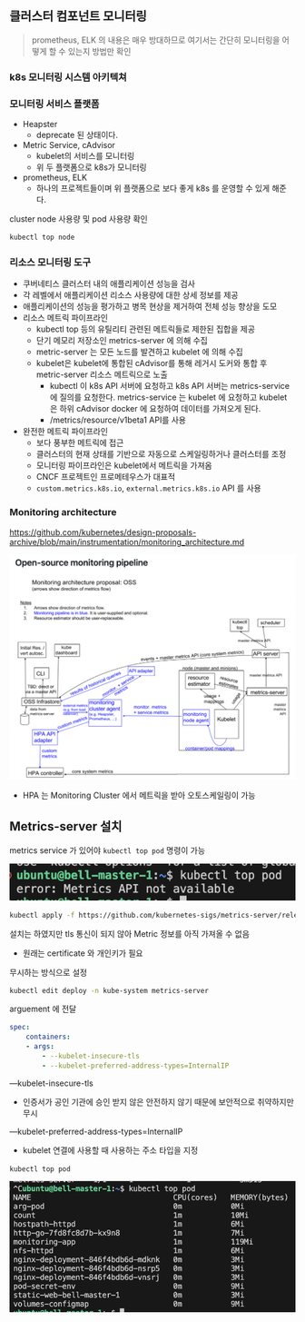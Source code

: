 ## **클러스터 컴포넌트 모니터링**

> prometheus, ELK 의 내용은 매우 방대하므로 여기서는 간단히 모니터링을 어떻게 할 수 있는지 방법만 확인

### **k8s 모니터링 시스템 아키텍쳐**

### 모니터링 서비스 플랫폼

- Heapster
  - deprecate 된 상태이다.
- Metric Service, cAdvisor
  - kubelet의 서비스를 모니터링
  - 위 두 플랫폼으로 k8s가 모니터링
- prometheus, ELK
  - 하나의 프로젝트들이며 위 플랫폼으로 보다 좋게 k8s 를 운영할 수 있게 해준다.

cluster node 사용량 및 pod 사용량 확인

```bash
kubectl top node
```

### 리소스 모니터링 도구

- 쿠버네티스 클러스터 내의 애플리케이션 성능을 검사
- 각 레벨에서 애플리케이션 리소스 사용량에 대한 상세 정보를 제공
- 애플리케이션의 성능을 평가하고 병목 현상을 제거하여 전체 성능 향상을 도모
- 리소스 메트릭 파이프라인
  - kubectl top 등의 유틸리티 관련된 메트릭들로 제한된 집합을 제공
  - 단기 메모리 저장소인 metrics-server 에 의해 수집
  - metric-server 는 모든 노드를 발견하고 kubelet 에 의해 수집
  - kubelet은 kubelet에 통합된 cAdvisor를 통해 레거시 도커와 통합 후 metric-server 리소스 메트릭으로 노출
    - kubectl 이 k8s API 서버에 요청하고 k8s API 서버는 metrics-service에 질의를 요청한다. metrics-service 는 kubelet 에 요청하고 kubelet 은 하위 cAdvisor docker 에 요청하여 데이터를 가져오게 된다.
    - /metrics/resource/v1beta1 API를 사용
- 완전한 메트릭 파이프라인
  - 보다 풍부한 메트릭에 접근
  - 클러스터의 현재 상태를 기반으로 자동으로 스케일링하거나 클러스터를 조정
  - 모니터링 파이프라인은 kubelet에서 메트릭을 가져옴
  - CNCF 프로젝트인 프로메테우스가 대표적
  - `custom.metrics.k8s.io`, `external.metrics.k8s.io` API 를 사용

### Monitoring architecture

https://github.com/kubernetes/design-proposals-archive/blob/main/instrumentation/monitoring_architecture.md

![image.png](./image/k8s_monitoring_arch.png)

- HPA 는 Monitoring Cluster 에서 메트릭을 받아 오토스케일링이 가능

## Metrics-server 설치

metrics service 가 있어야 `kubectl top pod` 명령이 가능

![image.png](./image/kube_top_pod_error.png)

```bash
kubectl apply -f https://github.com/kubernetes-sigs/metrics-server/releases/latest/download/components.yaml
```

설치는 하였지만 tls 통신이 되지 않아 Metric 정보를 아직 가져올 수 없음

- 원래는 certificate 와 개인키가 필요

무시하는 방식으로 설정

```bash
kubectl edit deploy -n kube-system metrics-server
```

arguement 에 전달

```yaml
spec:
	containers:
	- args:
		- --kubelet-insecure-tls
		- --kubelet-preferred-address-types=InternalIP
```

—kubelet-insecure-tls

- 인증서가 공인 기관에 승인 받지 않은 안전하지 않기 때문에 보안적으로 취약하지만 무시

—kubelet-preferred-address-types=InternalIP

- kubelet 연결에 사용할 때 사용하는 주소 타입을 지정

`kubectl top pod`

![image.png](./image/kube_top_pod_suc.png)
